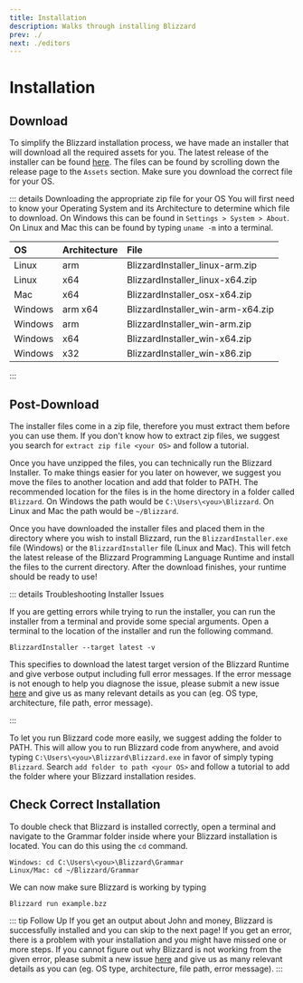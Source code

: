 ```yaml
---
title: Installation
description: Walks through installing Blizzard
prev: ./
next: ./editors
---
```


# Installation

## Download

To simplify the Blizzard installation process, we have made an installer that will download all the required assets for you. The latest release of the installer can be found [here](https://github.com/BlizzardLang/Blizzard_Installer/releases/latest). The files can be found by scrolling down the release page to the `Assets` section. Make sure you download the correct file for your OS.

::: details Downloading the appropriate zip file for your OS
You will first need to know your Operating System and its Architecture to determine which file to download. On Windows this can be found in `Settings > System > About`. On Linux and Mac this can be found by typing `uname -m` into a terminal.

| OS        | Architecture  | File                               |
| :-------- | :------------ | :--------------------------------- |
| Linux     | arm           | BlizzardInstaller_linux-arm.zip    |
| Linux     | x64           | BlizzardInstaller_linux-x64.zip    |
| Mac       | x64           | BlizzardInstaller_osx-x64.zip      |
| Windows   | arm x64       | BlizzardInstaller_win-arm-x64.zip  |
| Windows   | arm           | BlizzardInstaller_win-arm.zip      |
| Windows   | x64           | BlizzardInstaller_win-x64.zip      |
| Windows   | x32           | BlizzardInstaller_win-x86.zip      |
:::

## Post-Download

The installer files come in a zip file, therefore you must extract them before you can use them. If you don't know how to extract zip files, we suggest you search for `extract zip file <your OS>` and follow a tutorial.

Once you have unzipped the files, you can technically run the Blizzard Installer. To make things easier for you later on however, we suggest you move the files to another location and add that folder to PATH. The recommended location for the files is in the home directory in a folder called `Blizzard`. On Windows the path would be `C:\Users\<you>\Blizzard`. On Linux and Mac the path would be `~/Blizzard`.

Once you have downloaded the installer files and placed them in the directory where you wish to install Blizzard, run the `BlizzardInstaller.exe` file (Windows) or the `BlizzardInstaller` file (Linux and Mac). This will fetch the latest release of the Blizzard Programming Language Runtime and install the files to the current directory. After the download finishes, your runtime should be ready to use!

::: details Troubleshooting Installer Issues

If you are getting errors while trying to run the installer, you can run the installer from a terminal and provide some special arguments. Open a terminal to the location of the installer and run the following command.
```bat:no-line-numbers
BlizzardInstaller --target latest -v
```

This specifies to download the latest target version of the Blizzard Runtime and give verbose output including full error messages. If the error message is not enough to help you diagnose the issue, please submit a new issue [here](https://github.com/BlizzardLang/Blizzard_Installer/issues/new?labels=help%20wanted&title=Issue%20Installing%20Blizzard%20Runtime) and give us as many relevant details as you can (eg. OS type, architecture, file path, error message).

:::

To let you run Blizzard code more easily, we suggest adding the folder to PATH. This will allow you to run Blizzard code from anywhere, and avoid typing `C:\Users\<you>\Blizzard\Blizzard.exe` in favor of simply typing `Blizzard`. Search `add folder to path <your OS>` and follow a tutorial to add the folder where your Blizzard installation resides.

## Check Correct Installation

To double check that Blizzard is installed correctly, open a terminal and navigate to the Grammar folder inside where your Blizzard installation is located. You can do this using the `cd` command.

```bat:no-line-numbers
Windows: cd C:\Users\<you>\Blizzard\Grammar
Linux/Mac: cd ~/Blizzard/Grammar
```

We can now make sure Blizzard is working by typing
```bat:no-line-numbers
Blizzard run example.bzz
```

::: tip Follow Up
If you get an output about John and money, Blizzard is successfully installed and you can skip to the next page! If you get an error, there is a problem with your installation and you might have missed one or more steps. If you cannot figure out why Blizzard is not working from the given error, please submit a new issue [here](https://github.com/BlizzardLang/Blizzard/issues/new?labels=help%20wanted&title=Problem%20Installing%20Blizzard) and give us as many relevant details as you can (eg. OS type, architecture, file path, error message).
:::
